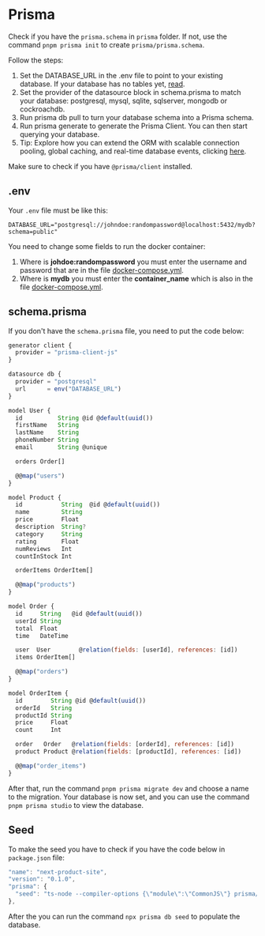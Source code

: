 # Prisma

Check if you have the `prisma.schema` in `prisma` folder. If not, use the command `pnpm prisma init` to create `prisma/prisma.schema`.

Follow the steps:

1. Set the DATABASE_URL in the .env file to point to your existing database. If your database has no tables yet, [read](https://pris.ly/d/getting-started).
2. Set the provider of the datasource block in schema.prisma to match your database: postgresql, mysql, sqlite, sqlserver, mongodb or cockroachdb.
3. Run prisma db pull to turn your database schema into a Prisma schema.
4. Run prisma generate to generate the Prisma Client. You can then start querying your database.
5. Tip: Explore how you can extend the ORM with scalable connection pooling, global caching, and real-time database events, clicking [here](https://pris.ly/cli/beyond-orm).

Make sure to check if you have `@prisma/client` installed.

## .env

Your `.env` file must be like this:

```
DATABASE_URL="postgresql://johndoe:randompassword@localhost:5432/mydb?schema=public"
```

You need to change some fields to run the docker container:

1. Where is **johdoe:randompassword** you must enter the username and password that are in the file [docker-compose.yml](./../../../infra/docker-compose.yml).
2. Where is **mydb** you must enter the **container_name** which is also in the file [docker-compose.yml](./../../../infra/docker-compose.yml).

## schema.prisma

If you don't have the `schema.prisma` file, you need to put the code below:

```js
generator client {
  provider = "prisma-client-js"
}

datasource db {
  provider = "postgresql"
  url      = env("DATABASE_URL")
}

model User {
  id          String @id @default(uuid())
  firstName   String
  lastName    String
  phoneNumber String
  email       String @unique

  orders Order[]

  @@map("users")
}

model Product {
  id           String  @id @default(uuid())
  name         String
  price        Float
  description  String?
  category     String
  rating       Float
  numReviews   Int
  countInStock Int

  orderItems OrderItem[]

  @@map("products")
}

model Order {
  id     String   @id @default(uuid())
  userId String
  total  Float
  time   DateTime

  user  User        @relation(fields: [userId], references: [id])
  items OrderItem[]

  @@map("orders")
}

model OrderItem {
  id        String @id @default(uuid())
  orderId   String
  productId String
  price     Float
  count     Int

  order   Order   @relation(fields: [orderId], references: [id])
  product Product @relation(fields: [productId], references: [id])

  @@map("order_items")
}
```

After that, run the command `pnpm prisma migrate dev` and choose a name to the migration.
Your database is now set, and you can use the command `pnpm prisma studio` to view the database.

## Seed

To make the seed you have to check if you have the code below in `package.json` file:

```js
"name": "next-product-site",
"version": "0.1.0",
"prisma": {
  "seed": "ts-node --compiler-options {\"module\":\"CommonJS\"} prisma/seed.ts"
},
```

After the you can run the command `npx prisma db seed` to populate the database.
